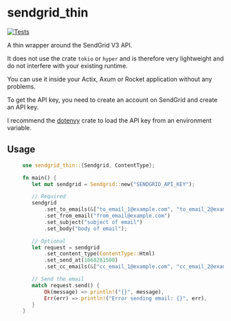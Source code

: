 # sendgrid_thin

[![Tests](https://github.com/OLoKo64/sendgrid_thin/actions/workflows/rust-workflow.yml/badge.svg)](https://github.com/OLoKo64/sendgrid_thin/actions/workflows/rust-workflow.yml)

A thin wrapper around the SendGrid V3 API.

It does not use the crate `tokio` or `hyper` and is therefore very lightweight and do not interfere with your existing runtime.

You can use it inside your Actix, Axum or Rocket application without any problems.

To get the API key, you need to create an account on SendGrid and create an API key.

I recommend the [dotenvy](https://crates.io/crates/dotenvy) crate to load the API key from an environment variable.

## Usage

```rust
     use sendgrid_thin::{Sendgrid, ContentType};

     fn main() {
        let mut sendgrid = Sendgrid::new("SENDGRID_API_KEY");

        // Required
        sendgrid
            .set_to_emails(&["to_email_1@example.com", "to_email_2@example.com"])
            .set_from_email("from_email@example.com")
            .set_subject("subject of email")
            .set_body("body of email");

        // Optional
        let request = sendgrid
            .set_content_type(ContentType::Html)
            .set_send_at(1668281500)
            .set_cc_emails(&["cc_email_1@example.com", "cc_email_2@example.com"]).build().unwrap();

        // Send the email
        match request.send() {
            Ok(message) => println!("{}", message),
            Err(err) => println!("Error sending email: {}", err),
        }
     }
```
